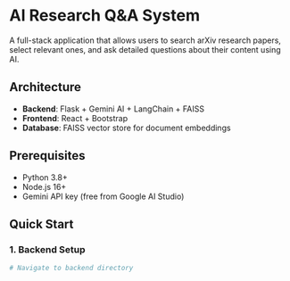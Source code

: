 # AI Research Q&A System

A full-stack application that allows users to search arXiv research papers, select relevant ones, and ask detailed questions about their content using AI.

## Architecture

- **Backend**: Flask + Gemini AI + LangChain + FAISS
- **Frontend**: React + Bootstrap
- **Database**: FAISS vector store for document embeddings

## Prerequisites

- Python 3.8+
- Node.js 16+
- Gemini API key (free from Google AI Studio)

## Quick Start

### 1. Backend Setup

```bash
# Navigate to backend directory